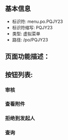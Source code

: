 
## 基本信息

- 标识符: menu.po.PQJY23
- 标识符缩写: PQJY23
- 类型: 虚拟菜单
- 路径: /po/PQJY23

## 页面功能描述：





## 按钮列表:


### 审核



### 查看附件



### 拒绝到发起人



### 查询


